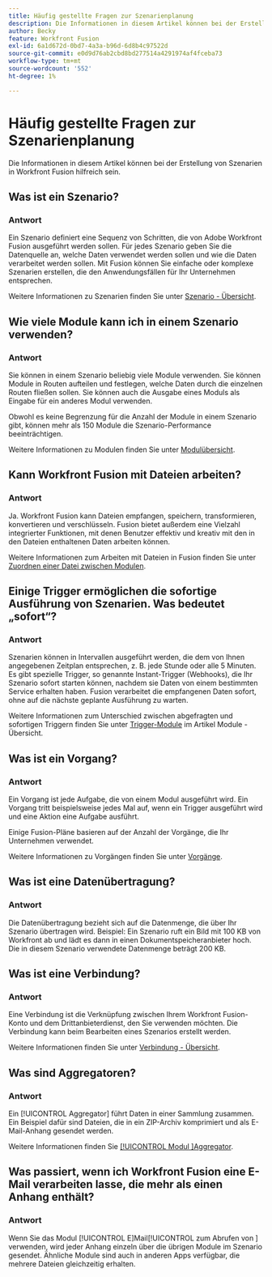 ```yaml
---
title: Häufig gestellte Fragen zur Szenarienplanung
description: Die Informationen in diesem Artikel können bei der Erstellung von Szenarien in Workfront Fusion hilfreich sein.
author: Becky
feature: Workfront Fusion
exl-id: 6a1d672d-0bd7-4a3a-b96d-6d8b4c97522d
source-git-commit: e0d9d76ab2cbd8bd277514a4291974af4fceba73
workflow-type: tm+mt
source-wordcount: '552'
ht-degree: 1%

---
```


# Häufig gestellte Fragen zur Szenarienplanung

Die Informationen in diesem Artikel können bei der Erstellung von Szenarien in Workfront Fusion hilfreich sein.

## Was ist ein Szenario?

### Antwort

Ein Szenario definiert eine Sequenz von Schritten, die von Adobe Workfront Fusion ausgeführt werden sollen. Für jedes Szenario geben Sie die Datenquelle an, welche Daten verwendet werden sollen und wie die Daten verarbeitet werden sollen. Mit Fusion können Sie einfache oder komplexe Szenarien erstellen, die den Anwendungsfällen für Ihr Unternehmen entsprechen.

Weitere Informationen zu Szenarien finden Sie unter [Szenario - Übersicht](/help/workfront-fusion/get-started-with-fusion/understand-fusion/scenario-overview.md).

## Wie viele Module kann ich in einem Szenario verwenden?

### Antwort

Sie können in einem Szenario beliebig viele Module verwenden. Sie können Module in Routen aufteilen und festlegen, welche Daten durch die einzelnen Routen fließen sollen. Sie können auch die Ausgabe eines Moduls als Eingabe für ein anderes Modul verwenden.

Obwohl es keine Begrenzung für die Anzahl der Module in einem Szenario gibt, können mehr als 150 Module die Szenario-Performance beeinträchtigen.

Weitere Informationen zu Modulen finden Sie unter [Modulübersicht](/help/workfront-fusion/get-started-with-fusion/understand-fusion/module-overview.md).

## Kann Workfront Fusion mit Dateien arbeiten?

### Antwort

Ja. Workfront Fusion kann Dateien empfangen, speichern, transformieren, konvertieren und verschlüsseln. Fusion bietet außerdem eine Vielzahl integrierter Funktionen, mit denen Benutzer effektiv und kreativ mit den in den Dateien enthaltenen Daten arbeiten können.

Weitere Informationen zum Arbeiten mit Dateien in Fusion finden Sie unter [Zuordnen einer Datei zwischen Modulen](/help/workfront-fusion/create-scenarios/map-data/map-files.md).

## Einige Trigger ermöglichen die sofortige Ausführung von Szenarien. Was bedeutet „sofort“?

### Antwort

Szenarien können in Intervallen ausgeführt werden, die dem von Ihnen angegebenen Zeitplan entsprechen, z. B. jede Stunde oder alle 5 Minuten. Es gibt spezielle Trigger, so genannte Instant-Trigger (Webhooks), die Ihr Szenario sofort starten können, nachdem sie Daten von einem bestimmten Service erhalten haben. Fusion verarbeitet die empfangenen Daten sofort, ohne auf die nächste geplante Ausführung zu warten.

Weitere Informationen zum Unterschied zwischen abgefragten und sofortigen Triggern finden Sie unter [Trigger-Module](/help/workfront-fusion/get-started-with-fusion/understand-fusion/module-overview.md#trigger-modules) im Artikel Module - Übersicht.

## Was ist ein Vorgang?

### Antwort

Ein Vorgang ist jede Aufgabe, die von einem Modul ausgeführt wird. Ein Vorgang tritt beispielsweise jedes Mal auf, wenn ein Trigger ausgeführt wird und eine Aktion eine Aufgabe ausführt.

Einige Fusion-Pläne basieren auf der Anzahl der Vorgänge, die Ihr Unternehmen verwendet.

Weitere Informationen zu Vorgängen finden Sie unter [Vorgänge](/help/workfront-fusion/set-up-and-manage-workfront-fusion/licensing-operations-overview/operations-in-workfront-fusion.md).

## Was ist eine Datenübertragung?

### Antwort

Die Datenübertragung bezieht sich auf die Datenmenge, die über Ihr Szenario übertragen wird. Beispiel: Ein Szenario ruft ein Bild mit 100 KB von Workfront ab und lädt es dann in einen Dokumentspeicheranbieter hoch. Die in diesem Szenario verwendete Datenmenge beträgt 200 KB.

## Was ist eine Verbindung?

### Antwort

Eine Verbindung ist die Verknüpfung zwischen Ihrem Workfront Fusion-Konto und dem Drittanbieterdienst, den Sie verwenden möchten. Die Verbindung kann beim Bearbeiten eines Szenarios erstellt werden.

Weitere Informationen finden Sie unter [Verbindung - Übersicht](/help/workfront-fusion/get-started-with-fusion/understand-fusion/connection-overview.md).

## Was sind Aggregatoren?

### Antwort

Ein [!UICONTROL Aggregator] führt Daten in einer Sammlung zusammen. Ein Beispiel dafür sind Dateien, die in ein ZIP-Archiv komprimiert und als E-Mail-Anhang gesendet werden.

Weitere Informationen finden Sie [[!UICONTROL  Modul ]Aggregator](/help/workfront-fusion/references/modules/aggregator-module.md).

## Was passiert, wenn ich Workfront Fusion eine E-Mail verarbeiten lasse, die mehr als einen Anhang enthält?

### Antwort

Wenn Sie das Modul [!UICONTROL E]Mail[!UICONTROL  zum Abrufen von ] verwenden, wird jeder Anhang einzeln über die übrigen Module im Szenario gesendet. Ähnliche Module sind auch in anderen Apps verfügbar, die mehrere Dateien gleichzeitig erhalten.
